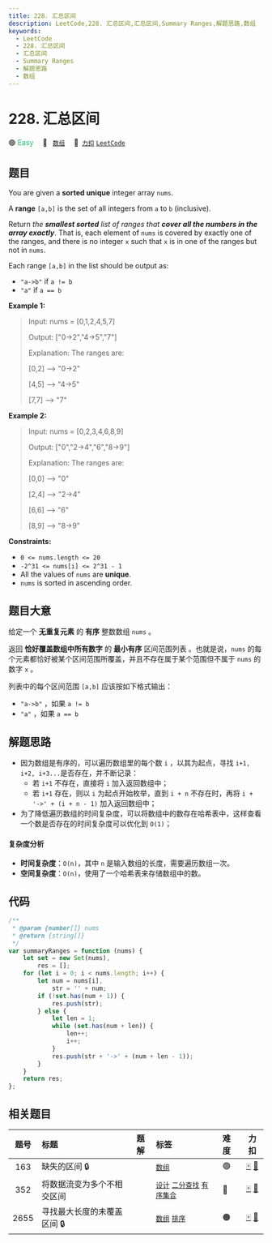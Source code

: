 ```yaml
---
title: 228. 汇总区间
description: LeetCode,228. 汇总区间,汇总区间,Summary Ranges,解题思路,数组
keywords:
  - LeetCode
  - 228. 汇总区间
  - 汇总区间
  - Summary Ranges
  - 解题思路
  - 数组
---
```


# 228. 汇总区间

🟢 <font color=#15bd66>Easy</font>&emsp; 🔖&ensp; [`数组`](/tag/array.md)&emsp; 🔗&ensp;[`力扣`](https://leetcode.cn/problems/summary-ranges) [`LeetCode`](https://leetcode.com/problems/summary-ranges)

## 题目

You are given a **sorted unique** integer array `nums`.

A **range** `[a,b]` is the set of all integers from `a` to `b` (inclusive).

Return _the **smallest sorted** list of ranges that **cover all the numbers in
the array exactly**_. That is, each element of `nums` is covered by exactly
one of the ranges, and there is no integer `x` such that `x` is in one of the
ranges but not in `nums`.

Each range `[a,b]` in the list should be output as:

- `"a->b"` if `a != b`
- `"a"` if `a == b`

**Example 1:**

> Input: nums = [0,1,2,4,5,7]
>
> Output: ["0->2","4->5","7"]
>
> Explanation: The ranges are:
>
> [0,2] --> "0->2"
>
> [4,5] --> "4->5"
>
> [7,7] --> "7"

**Example 2:**

> Input: nums = [0,2,3,4,6,8,9]
>
> Output: ["0","2->4","6","8->9"]
>
> Explanation: The ranges are:
>
> [0,0] --> "0"
>
> [2,4] --> "2->4"
>
> [6,6] --> "6"
>
> [8,9] --> "8->9"

**Constraints:**

- `0 <= nums.length <= 20`
- `-2^31 <= nums[i] <= 2^31 - 1`
- All the values of `nums` are **unique**.
- `nums` is sorted in ascending order.

## 题目大意

给定一个 **无重复元素** 的 **有序** 整数数组 `nums` 。

返回 **恰好覆盖数组中所有数字** 的 **最小有序** 区间范围列表 。也就是说，`nums` 的每个元素都恰好被某个区间范围所覆盖，并且不存在属于某个范围但不属于 `nums` 的数字 `x` 。

列表中的每个区间范围 `[a,b]` 应该按如下格式输出：

- `"a->b"` ，如果 `a != b`
- `"a"` ，如果 `a == b`

## 解题思路

- 因为数组是有序的，可以遍历数组里的每个数 `i` ，以其为起点，寻找 `i+1, i+2, i+3...`是否存在，并不断记录：
  - 若 `i+1` 不存在，直接将 `i` 加入返回数组中；
  - 若 `i+1` 存在，则以 `i` 为起点开始枚举，直到 `i + n` 不存在时，再将 `i + '->' + (i + n - 1)` 加入返回数组中；
- 为了降低遍历数组的时间复杂度，可以将数组中的数存在哈希表中，这样查看一个数是否存在的时间复杂度可以优化到 `O(1)`；

#### 复杂度分析

- **时间复杂度**：`O(n)`，其中 `n` 是输入数组的长度，需要遍历数组一次。
- **空间复杂度**：`O(n)`，使用了一个哈希表来存储数组中的数。

## 代码

```javascript
/**
 * @param {number[]} nums
 * @return {string[]}
 */
var summaryRanges = function (nums) {
	let set = new Set(nums),
		res = [];
	for (let i = 0; i < nums.length; i++) {
		let num = nums[i],
			str = '' + num;
		if (!set.has(num + 1)) {
			res.push(str);
		} else {
			let len = 1;
			while (set.has(num + len)) {
				len++;
				i++;
			}
			res.push(str + '->' + (num + len - 1));
		}
	}
	return res;
};
```

## 相关题目

<!-- prettier-ignore -->
| 题号 | 标题 | 题解 | 标签 | 难度 | 力扣 |
| :------: | :------ | :------: | :------ | :------ | :------: |
| 163 | 缺失的区间 🔒 |  |  [`数组`](/tag/array.md) | 🟢 | [🀄️](https://leetcode.cn/problems/missing-ranges) [🔗](https://leetcode.com/problems/missing-ranges) |
| 352 | 将数据流变为多个不相交区间 |  |  [`设计`](/tag/design.md) [`二分查找`](/tag/binary-search.md) [`有序集合`](/tag/ordered-set.md) | 🔴 | [🀄️](https://leetcode.cn/problems/data-stream-as-disjoint-intervals) [🔗](https://leetcode.com/problems/data-stream-as-disjoint-intervals) |
| 2655 | 寻找最大长度的未覆盖区间 🔒 |  |  [`数组`](/tag/array.md) [`排序`](/tag/sorting.md) | 🟠 | [🀄️](https://leetcode.cn/problems/find-maximal-uncovered-ranges) [🔗](https://leetcode.com/problems/find-maximal-uncovered-ranges) |